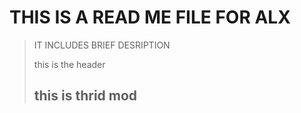 # THIS IS A READ ME FILE FOR ALX

> IT INCLUDES BRIEF DESRIPTION
>
> this is  the header
>
> ## this is thrid mod
>
> 